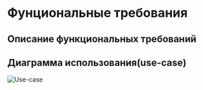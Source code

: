 # Фунциональные требования

## Описание функциональных требований

## Диаграмма использования(use-case)

![Use-case](pages_info/diagrams/use_case.drawio.png)